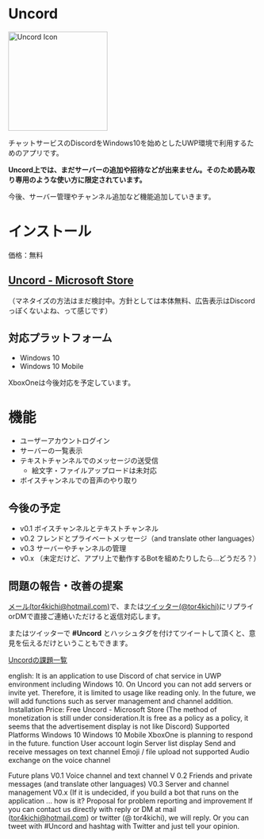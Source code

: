 # Uncord

<img width="200" alt="Uncord Icon" src="https://raw.github.com/wiki/tor4kichi/uncord/images/uncord-icon.png">

チャットサービスのDiscordをWindows10を始めとしたUWP環境で利用するためのアプリです。

**Uncord上では、まだサーバーの追加や招待などが出来ません。そのため読み取り専用のような使い方に限定されています。** 

今後、サーバー管理やチャンネル追加など機能追加していきます。

# インストール

価格：無料

## [Uncord - Microsoft Store](https://www.microsoft.com/ja-jp/store/p/uncord/9pk6s1zv593d)



（マネタイズの方法はまだ検討中。方針としては本体無料、広告表示はDiscordっぽくないよね、って感じです）


## 対応プラットフォーム

* Windows 10
* Windows 10 Mobile

XboxOneは今後対応を予定しています。

# 機能

* ユーザーアカウントログイン
* サーバーの一覧表示
* テキストチャンネルでのメッセージの送受信
  * 絵文字・ファイルアップロードは未対応
* ボイスチャンネルでの音声のやり取り

## 今後の予定

* v0.1 ボイスチャンネルとテキストチャンネル
* v0.2 フレンドとプライベートメッセージ（and translate other languages）
* v0.3 サーバーやチャンネルの管理
* v0.x （未定だけど、アプリ上で動作するBotを組めたりしたら…どうだろ？）


## 問題の報告・改善の提案

[メール(tor4kichi@hotmail.com)](mailto:tor4kichi@hotmail.com)で、または[ツイッター(@tor4kichi)](https://twitter.com/tor4kichi)にリプライorDMで直接ご連絡いただけると返信対応します。

またはツイッターで **#Uncord** とハッシュタグを付けてツイートして頂くと、意見を伝えるだけということもできます。

[Uncordの課題一覧](https://github.com/tor4kichi/Uncord/issues)



english:
It is an application to use Discord of chat service in UWP environment including Windows 10.
On Uncord you can not add servers or invite yet. Therefore, it is limited to usage like reading only.
In the future, we will add functions such as server management and channel addition.
Installation
Price: Free
Uncord - Microsoft Store
(The method of monetization is still under consideration.It is free as a policy as a policy, it seems that the advertisement display is not like Discord)
Supported Platforms
Windows 10
Windows 10 Mobile
XboxOne is planning to respond in the future.
function
User account login
Server list display
Send and receive messages on text channel
Emoji / file upload not supported
Audio exchange on the voice channel

Future plans
V0.1 Voice channel and text channel
V 0.2 Friends and private messages (and translate other languages)
V0.3 Server and channel management
V0.x (If it is undecided, if you build a bot that runs on the application ... how is it?
Proposal for problem reporting and improvement
If you can contact us directly with reply or DM at mail (tor4kichi@hotmail.com) or twitter (@ tor4kichi), we will reply.
Or you can tweet with #Uncord and hashtag with Twitter and just tell your opinion.
